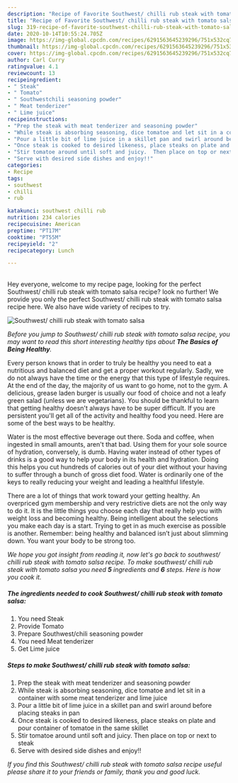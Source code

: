 ```yaml
---
description: "Recipe of Favorite Southwest/ chilli rub steak with tomato salsa"
title: "Recipe of Favorite Southwest/ chilli rub steak with tomato salsa"
slug: 319-recipe-of-favorite-southwest-chilli-rub-steak-with-tomato-salsa
date: 2020-10-14T10:55:24.705Z
image: https://img-global.cpcdn.com/recipes/6291563645239296/751x532cq70/southwest-chilli-rub-steak-with-tomato-salsa-recipe-main-photo.jpg
thumbnail: https://img-global.cpcdn.com/recipes/6291563645239296/751x532cq70/southwest-chilli-rub-steak-with-tomato-salsa-recipe-main-photo.jpg
cover: https://img-global.cpcdn.com/recipes/6291563645239296/751x532cq70/southwest-chilli-rub-steak-with-tomato-salsa-recipe-main-photo.jpg
author: Carl Curry
ratingvalue: 4.1
reviewcount: 13
recipeingredient:
- " Steak"
- " Tomato"
- " Southwestchili seasoning powder"
- " Meat tenderizer"
- " Lime juice"
recipeinstructions:
- "Prep the steak with meat tenderizer and seasoning powder"
- "While steak is absorbing seasoning, dice tomatoe and let sit in a container with some meat tenderizer and lime juice"
- "Pour a little bit of lime juice in a skillet pan and swirl around before placing steaks in pan"
- "Once steak is cooked to desired likeness, place steaks on plate and pour container of tomatoe in the same skillet"
- "Stir tomatoe around until soft and juicy.  Then place on top or next to steak"
- "Serve with desired side dishes and enjoy!!"
categories:
- Recipe
tags:
- southwest
- chilli
- rub

katakunci: southwest chilli rub 
nutrition: 234 calories
recipecuisine: American
preptime: "PT17M"
cooktime: "PT55M"
recipeyield: "2"
recipecategory: Lunch

---
```

<br>
Hey everyone, welcome to my recipe page, looking for the perfect Southwest/ chilli rub steak with tomato salsa recipe? look no further! We provide you only the perfect Southwest/ chilli rub steak with tomato salsa recipe here. We also have wide variety of recipes to try.
<br>


![Southwest/ chilli rub steak with tomato salsa](https://img-global.cpcdn.com/recipes/6291563645239296/751x532cq70/southwest-chilli-rub-steak-with-tomato-salsa-recipe-main-photo.jpg)

<i>Before you jump to Southwest/ chilli rub steak with tomato salsa recipe, you may want to read this short interesting healthy tips about <strong>The Basics of Being Healthy</strong>.</i>

Every person knows that in order to truly be healthy you need to eat a nutritious and balanced diet and get a proper workout regularly. Sadly, we do not always have the time or the energy that this type of lifestyle requires. At the end of the day, the majority of us want to go home, not to the gym. A delicious, grease laden burger is usually our food of choice and not a leafy green salad (unless we are vegetarians). You should be thankful to learn that getting healthy doesn't always have to be super difficult. If you are persistent you'll get all of the activity and healthy food you need. Here are some of the best ways to be healthy.

Water is the most effective beverage out there. Soda and coffee, when ingested in small amounts, aren't that bad. Using them for your sole source of hydration, conversely, is dumb. Having water instead of other types of drinks is a good way to help your body in its health and hydration. Doing this helps you cut hundreds of calories out of your diet without your having to suffer through a bunch of gross diet food. Water is ordinarily one of the keys to really reducing your weight and leading a healthful lifestyle.

There are a lot of things that work toward your getting healthy. An overpriced gym membership and very restrictive diets are not the only way to do it. It is the little things you choose each day that really help you with weight loss and becoming healthy. Being intelligent about the selections you make each day is a start. Trying to get in as much exercise as possible is another. Remember: being healthy and balanced isn’t just about slimming down. You want your body to be strong too. 


<i>We hope you got insight from reading it, now let's go back to southwest/ chilli rub steak with tomato salsa recipe. To make southwest/ chilli rub steak with tomato salsa you need <strong>5</strong> ingredients and <strong>6</strong> steps. Here is how you cook it.
</i>

##### The ingredients needed to cook Southwest/ chilli rub steak with tomato salsa:

1. You need  Steak
1. Provide  Tomato
1. Prepare  Southwest/chili seasoning powder
1. You need  Meat tenderizer
1. Get  Lime juice


##### Steps to make Southwest/ chilli rub steak with tomato salsa:

1. Prep the steak with meat tenderizer and seasoning powder
1. While steak is absorbing seasoning, dice tomatoe and let sit in a container with some meat tenderizer and lime juice
1. Pour a little bit of lime juice in a skillet pan and swirl around before placing steaks in pan
1. Once steak is cooked to desired likeness, place steaks on plate and pour container of tomatoe in the same skillet
1. Stir tomatoe around until soft and juicy.  Then place on top or next to steak
1. Serve with desired side dishes and enjoy!!


<i>If you find this Southwest/ chilli rub steak with tomato salsa recipe useful please share it to your friends or family, thank you and good luck.</i>
